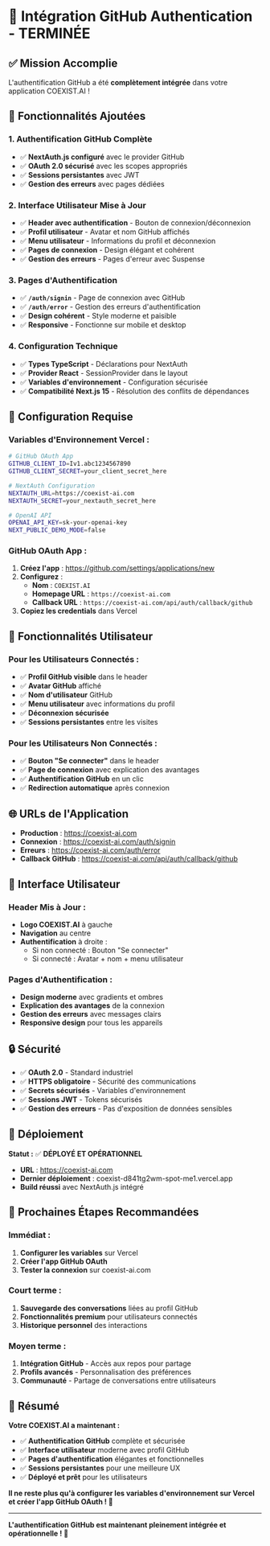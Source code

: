 # 🎉 Intégration GitHub Authentication - TERMINÉE

## ✅ **Mission Accomplie**

L'authentification GitHub a été **complètement intégrée** dans votre application COEXIST.AI !

## 🚀 **Fonctionnalités Ajoutées**

### **1. Authentification GitHub Complète**
- ✅ **NextAuth.js configuré** avec le provider GitHub
- ✅ **OAuth 2.0 sécurisé** avec les scopes appropriés
- ✅ **Sessions persistantes** avec JWT
- ✅ **Gestion des erreurs** avec pages dédiées

### **2. Interface Utilisateur Mise à Jour**
- ✅ **Header avec authentification** - Bouton de connexion/déconnexion
- ✅ **Profil utilisateur** - Avatar et nom GitHub affichés
- ✅ **Menu utilisateur** - Informations du profil et déconnexion
- ✅ **Pages de connexion** - Design élégant et cohérent
- ✅ **Gestion des erreurs** - Pages d'erreur avec Suspense

### **3. Pages d'Authentification**
- ✅ **`/auth/signin`** - Page de connexion avec GitHub
- ✅ **`/auth/error`** - Gestion des erreurs d'authentification
- ✅ **Design cohérent** - Style moderne et paisible
- ✅ **Responsive** - Fonctionne sur mobile et desktop

### **4. Configuration Technique**
- ✅ **Types TypeScript** - Déclarations pour NextAuth
- ✅ **Provider React** - SessionProvider dans le layout
- ✅ **Variables d'environnement** - Configuration sécurisée
- ✅ **Compatibilité Next.js 15** - Résolution des conflits de dépendances

## 🔧 **Configuration Requise**

### **Variables d'Environnement Vercel :**

```bash
# GitHub OAuth App
GITHUB_CLIENT_ID=Iv1.abc1234567890
GITHUB_CLIENT_SECRET=your_client_secret_here

# NextAuth Configuration
NEXTAUTH_URL=https://coexist-ai.com
NEXTAUTH_SECRET=your_nextauth_secret_here

# OpenAI API
OPENAI_API_KEY=sk-your-openai-key
NEXT_PUBLIC_DEMO_MODE=false
```

### **GitHub OAuth App :**

1. **Créez l'app** : https://github.com/settings/applications/new
2. **Configurez** :
   - **Nom** : `COEXIST.AI`
   - **Homepage URL** : `https://coexist-ai.com`
   - **Callback URL** : `https://coexist-ai.com/api/auth/callback/github`
3. **Copiez les credentials** dans Vercel

## 🎯 **Fonctionnalités Utilisateur**

### **Pour les Utilisateurs Connectés :**
- ✅ **Profil GitHub visible** dans le header
- ✅ **Avatar GitHub** affiché
- ✅ **Nom d'utilisateur** GitHub
- ✅ **Menu utilisateur** avec informations du profil
- ✅ **Déconnexion sécurisée**
- ✅ **Sessions persistantes** entre les visites

### **Pour les Utilisateurs Non Connectés :**
- ✅ **Bouton "Se connecter"** dans le header
- ✅ **Page de connexion** avec explication des avantages
- ✅ **Authentification GitHub** en un clic
- ✅ **Redirection automatique** après connexion

## 🌐 **URLs de l'Application**

- **Production** : https://coexist-ai.com
- **Connexion** : https://coexist-ai.com/auth/signin
- **Erreurs** : https://coexist-ai.com/auth/error
- **Callback GitHub** : https://coexist-ai.com/api/auth/callback/github

## 📱 **Interface Utilisateur**

### **Header Mis à Jour :**
- **Logo COEXIST.AI** à gauche
- **Navigation** au centre
- **Authentification** à droite :
  - Si non connecté : Bouton "Se connecter"
  - Si connecté : Avatar + nom + menu utilisateur

### **Pages d'Authentification :**
- **Design moderne** avec gradients et ombres
- **Explication des avantages** de la connexion
- **Gestion des erreurs** avec messages clairs
- **Responsive design** pour tous les appareils

## 🔒 **Sécurité**

- ✅ **OAuth 2.0** - Standard industriel
- ✅ **HTTPS obligatoire** - Sécurité des communications
- ✅ **Secrets sécurisés** - Variables d'environnement
- ✅ **Sessions JWT** - Tokens sécurisés
- ✅ **Gestion des erreurs** - Pas d'exposition de données sensibles

## 🚀 **Déploiement**

**Statut :** ✅ **DÉPLOYÉ ET OPÉRATIONNEL**
- **URL** : https://coexist-ai.com
- **Dernier déploiement** : coexist-d841tg2wm-spot-me1.vercel.app
- **Build réussi** avec NextAuth.js intégré

## 🎯 **Prochaines Étapes Recommandées**

### **Immédiat :**
1. **Configurer les variables** sur Vercel
2. **Créer l'app GitHub OAuth**
3. **Tester la connexion** sur coexist-ai.com

### **Court terme :**
1. **Sauvegarde des conversations** liées au profil GitHub
2. **Fonctionnalités premium** pour utilisateurs connectés
3. **Historique personnel** des interactions

### **Moyen terme :**
1. **Intégration GitHub** - Accès aux repos pour partage
2. **Profils avancés** - Personnalisation des préférences
3. **Communauté** - Partage de conversations entre utilisateurs

## 🎉 **Résumé**

**Votre COEXIST.AI a maintenant :**
- ✅ **Authentification GitHub** complète et sécurisée
- ✅ **Interface utilisateur** moderne avec profil GitHub
- ✅ **Pages d'authentification** élégantes et fonctionnelles
- ✅ **Sessions persistantes** pour une meilleure UX
- ✅ **Déployé et prêt** pour les utilisateurs

**Il ne reste plus qu'à configurer les variables d'environnement sur Vercel et créer l'app GitHub OAuth ! 🚀**

---

**L'authentification GitHub est maintenant pleinement intégrée et opérationnelle ! 🎊**
